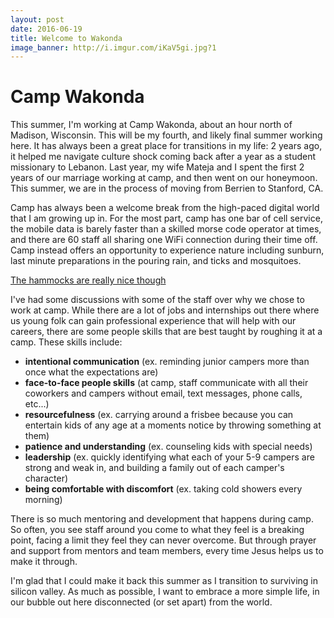 ```yaml
---
layout: post
date: 2016-06-19
title: Welcome to Wakonda
image_banner: http://i.imgur.com/iKaV5gi.jpg?1
---
```


# Camp Wakonda

This summer, I'm working at Camp Wakonda, about an hour north of Madison, Wisconsin. This will be my fourth, and likely final summer working here. It has always been a great place for transitions in my life: 2 years ago, it helped me navigate culture shock coming back after a year as a student missionary to Lebanon. Last year, my wife Mateja and I spent the first 2 years of our marriage working at camp, and then went on our honeymoon. This summer, we are in the process of moving from Berrien to Stanford, CA. 

Camp has always been a welcome break from the high-paced digital world that I am growing up in.  For the most part, camp has one bar of cell service, the mobile data is barely faster than a skilled morse code operator at times, and there are 60 staff all sharing one WiFi connection during their time off. Camp instead offers an opportunity to experience nature including sunburn, last minute preparations in the pouring rain, and ticks and mosquitoes.

[The hammocks are really nice though](http://i.imgur.com/ziiXqIA.jpg?1)

I've had some discussions with some of the staff over why we chose to work at camp. While there are a lot of jobs and internships out there where us young folk can gain professional experience that will help with our careers, there are some people skills that are best taught by roughing it at a camp. These skills include:

- **intentional communication** (ex. reminding junior campers more than once what the expectations are)
- **face-to-face people skills** (at camp, staff communicate with all their coworkers and campers without email, text messages, phone calls, etc...)
- **resourcefulness** (ex. carrying around a frisbee because you can entertain kids of any age at a moments notice by throwing something at them)
- **patience and understanding** (ex. counseling kids with special needs)
- **leadership** (ex. quickly identifying what each of your 5-9 campers are strong and weak in, and building a family out of each camper's character)
- **being comfortable with discomfort** (ex. taking cold showers every morning)

There is so much mentoring and development that happens during camp. So often, you see staff around you come to what they feel is a breaking point, facing a limit they feel they can never overcome. But through prayer and support from mentors and team members, every time Jesus helps us to make it through.

I'm glad that I could make it back this summer as I transition to surviving in silicon valley. As much as possible, I want to embrace a more simple life, in our bubble out here disconnected (or set apart) from the world.
